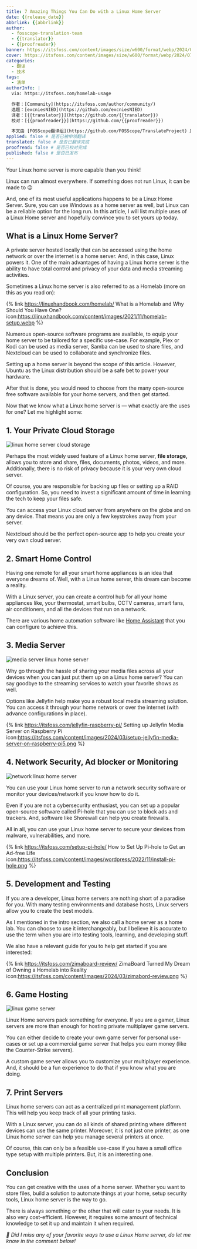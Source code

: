 ```yaml
---
title: 7 Amazing Things You Can Do with a Linux Home Server
date: {{release_date}}
abbrlink: {{abbrlink}}
author:
  - fosscope-translation-team
  - {{translator}}
  - {{proofreader}}
banner: https://itsfoss.com/content/images/size/w600/format/webp/2024/07/linux-home-server.png
cover: https://itsfoss.com/content/images/size/w600/format/webp/2024/07/linux-home-server.png
categories:
  - 翻译
  - 技术
tags: 
  - 清单
authorInfo: |
  via: https://itsfoss.com/homelab-usage

  作者：[Community](https://itsfoss.com/author/community/)
  选题：[excniesNIED](https://github.com/excniesNIED)
  译者：[{{translator}}](https://github.com/{{translator}})
  校对：[{{proofreader}}](https://github.com/{{proofreader}})

  本文由 [FOSScope翻译组](https://github.com/FOSScope/TranslateProject) 原创编译，[开源观察](https://fosscope.com/) 荣誉推出
applied: false # 是否已被申领翻译
translated: false # 是否已翻译完成
proofread: false # 是否已校对完成
published: false # 是否已发布
---
```


Your Linux home server is more capable than you think!

<!-- more -->

Linux can run almost everywhere. If something does not run Linux, it can be made to 😉

And, one of its most useful applications happens to be a Linux Home Server. Sure, you can use Windows as a home server as well, but Linux can be a reliable option for the long run. In this article, I will list multiple uses of a Linux Home server and hopefully convince you to set yours up today.

## What is a Linux Home Server?

A private server hosted locally that can be accessed using the home network or over the internet is a home server. And, in this case, Linux powers it. One of the main advantages of having a Linux home server is the ability to have total control and privacy of your data and media streaming activities.

Sometimes a Linux home server is also referred to as a Homelab (more on this as you read on):

{% link https://linuxhandbook.com/homelab/ What is a Homelab and Why Should You Have One? icon:https://linuxhandbook.com/content/images/2021/11/homelab-setup.webp %}

Numerous open-source software programs are available, to equip your home server to be tailored for a specific use-case. For example, Plex or Kodi can be used as media server, Samba can be used to share files, and Nextcloud can be used to collaborate and synchronize files.

Setting up a home server is beyond the scope of this article. However, Ubuntu as the Linux distribution should be a safe bet to power your hardware.

After that is done, you would need to choose from the many open-source free software available for your home servers, and then get started.

Now that we know what a Linux home server is — what exactly are the uses for one? Let me highlight some:

## 1. Your Private Cloud Storage

![linux home server cloud storage](https://itsfoss.com/content/images/2024/07/cloud-storage-linux-home-server.png)

Perhaps the most widely used feature of a Linux home server, **file storage,** allows you to store and share, files, documents, photos, videos, and more. Additionally, there is no risk of privacy because it is your very own cloud server.

Of course, you are responsible for backing up files or setting up a RAID configuration. So, you need to invest a significant amount of time in learning the tech to keep your files safe.

You can access your Linux cloud server from anywhere on the globe and on any device. That means you are only a few keystrokes away from your server.

Nextcloud should be the perfect open-source app to help you create your very own cloud server.

## 2. Smart Home Control

Having one remote for all your smart home appliances is an idea that everyone dreams of. Well, with a Linux home server, this dream can become a reality.

With a Linux server, you can create a control hub for all your home appliances like, your thermostat, smart bulbs, CCTV cameras, smart fans, air conditioners, and all the devices that run on a network.

There are various home automation software like [Home Assistant](https://github.com/home-assistant/home-assistant) that you can configure to achieve this.

## 3. Media Server

![media server linux home server](https://itsfoss.com/content/images/2024/07/media-server-linux-home-server.png)

Why go through the hassle of sharing your media files across all your devices when you can just put them up on a Linux home server? You can say goodbye to the streaming services to watch your favorite shows as well.

Options like Jellyfin help make you a robust local media streaming solution. You can access it through your home network or over the internet (with advance configurations in place).

{% link https://itsfoss.com/jellyfin-raspberry-pi/ Setting up Jellyfin Media Server on Raspberry Pi icon:https://itsfoss.com/content/images/2024/03/setup-jellyfin-media-server-on-raspberry-pi5.png %}

## 4. Network Security, Ad blocker or Monitoring

![network linux home server](https://itsfoss.com/content/images/2024/07/network-linux-home-server.png)

You can use your Linux home server to run a network security software or monitor your devices/network if you know how to do it.

Even if you are not a cybersecurity enthusiast, you can set up a popular open-source software called Pi-hole that you can use to block ads and trackers. And, software like Shorewall can help you create firewalls.

All in all, you can use your Linux home server to secure your devices from malware, vulnerabilities, and more.

{% link https://itsfoss.com/setup-pi-hole/ How to Set Up Pi-hole to Get an Ad-free Life icon:https://itsfoss.com/content/images/wordpress/2022/11/install-pi-hole.png %}

## 5. Development and Testing

If you are a developer, Linux home servers are nothing short of a paradise for you. With many testing environments and database hosts, Linux servers allow you to create the best models.

As I mentioned in the intro section, we also call a home server as a home lab. You can choose to use it interchangeably, but I believe it is accurate to use the term when you are into testing tools, learning, and developing stuff.

We also have a relevant guide for you to help get started if you are interested:

{% link https://itsfoss.com/zimaboard-review/ ZimaBoard Turned My Dream of Owning a Homelab into Reality icon:https://itsfoss.com/content/images/2024/03/zimabord-review.png %}

## 6. Game Hosting

![linux game server](https://itsfoss.com/content/images/2024/07/game-linux-home-server.png)

Linux Home servers pack something for everyone. If you are a gamer, Linux servers are more than enough for hosting private multiplayer game servers.

You can either decide to create your own game server for personal use-cases or set up a commercial game server that helps you earn money (like the Counter-Strike servers).

A custom game server allows you to customize your multiplayer experience. And, it should be a fun experience to do that if you know what you are doing.

## 7. Print Servers

Linux home servers can act as a centralized print management platform. This will help you keep track of all your printing tasks.

With a Linux server, you can do all kinds of shared printing where different devices can use the same printer. Moreover, it is not just one printer, as one Linux home server can help you manage several printers at once.

Of course, this can only be a feasible use-case if you have a small office type setup with multiple printers. But, it is an interesting one.

## Conclusion

You can get creative with the uses of a home server. Whether you want to store files, build a solution to automate things at your home, setup security tools, Linux home server is the way to go.

There is always something or the other that will cater to your needs. It is also very cost-efficient. However, it requires some amount of technical knowledge to set it up and maintain it when required.

*💭 Did I miss any of your favorite ways to use a Linux Home server, do let me know in the comment below!*
